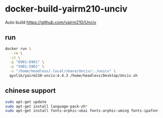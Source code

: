 # docker-build-yairm210-unciv

Auto build https://github.com/yairm210/Unciv

## run

```bash
docker run \
  --rm \
  -it \
  -p "6901:6901" \
  -p "5901:5901" \
  -v "/home/headless/.local/share/Unciv/:./unicv" \
  qyvlik/yairm210-unciv:4.4.3 /home/headless/Desktop/Unciv.sh
```

## chinese support

```bash
sudo apt-get update
sudo apt-get install language-pack-zh*
sudo apt-get install fonts-arphic-ukai fonts-arphic-uming fonts-ipafont-mincho fonts-ipafont-gothic fonts-unfonts-core 
```

